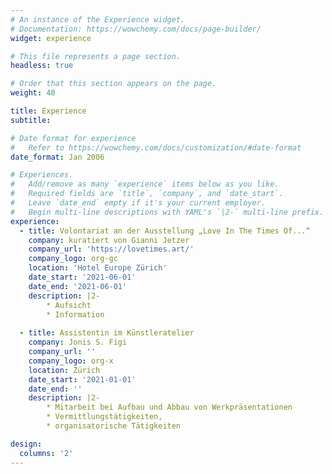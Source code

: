 ```yaml
---
# An instance of the Experience widget.
# Documentation: https://wowchemy.com/docs/page-builder/
widget: experience

# This file represents a page section.
headless: true

# Order that this section appears on the page.
weight: 40

title: Experience
subtitle:

# Date format for experience
#   Refer to https://wowchemy.com/docs/customization/#date-format
date_format: Jan 2006

# Experiences.
#   Add/remove as many `experience` items below as you like.
#   Required fields are `title`, `company`, and `date_start`.
#   Leave `date_end` empty if it's your current employer.
#   Begin multi-line descriptions with YAML's `|2-` multi-line prefix.
experience:
  - title: Volontariat an der Ausstellung „Love In The Times Of...“
    company: kuratiert von Gianni Jetzer
    company_url: 'https://lovetimes.art/'
    company_logo: org-gc
    location: 'Hotel Europe Zürich'
    date_start: '2021-06-01'
    date_end: '2021-06-01'
    description: |2-       
        * Aufsicht
        * Information
        
  - title: Assistentin im Künstleratelier 
    company: Jonis S. Figi
    company_url: ''
    company_logo: org-x
    location: Zürich
    date_start: '2021-01-01'
    date_end: ''
    description: |2-
        * Mitarbeit bei Aufbau und Abbau von Werkpräsentationen
        * Vermittlungstätigkeiten,
        * organisatorische Tätigkeiten

design:
  columns: '2'
---
```

